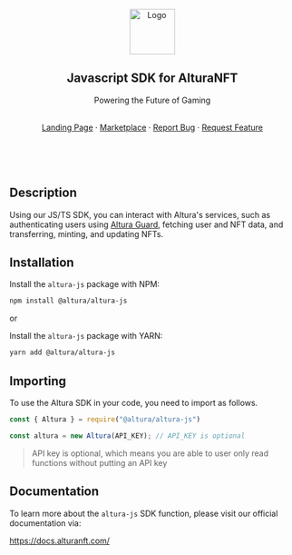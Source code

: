 <div id="top"></div>

<!-- PROJECT LOGO -->
<br />
<div align="center">
  <a href="https://alturanft.com">
    <img src="https://www.alturanft.com/logo-svg.svg" alt="Logo" width="80" height="80">
  </a>

  <h2 align="center">Javascript SDK for AlturaNFT</h2>

  <p align="center">
    <p>Powering the Future of Gaming</p>
    <br />
    <a href="https://alturanft.com/">Landing Page</a>
    ·
    <a href="https://app.alturanft.com/">Marketplace</a>
    ·
    <a href="https://github.com/alturanft/JS-SDK/issues">Report Bug</a>
    ·
    <a href="https://github.com/alturanft/JS-SDK/issues">Request Feature</a>
  </p>
</div>
<br />
<br />
<br />

## **Description**
Using our JS/TS SDK, you can interact with Altura's services, such as authenticating users using [Altura Guard](https://docs.alturanft.com/altura-developer-api/getting-started/altura-guard), fetching user and NFT data, and transferring, minting, and updating NFTs.

## **Installation**
Install the `altura-js` package with NPM:
```sh
npm install @altura/altura-js
```

or

Install the `altura-js` package with YARN:
```sh
yarn add @altura/altura-js
```

## **Importing**
To use the Altura SDK in your code, you need to import as follows.
```javascript
const { Altura } = require("@altura/altura-js")

const altura = new Altura(API_KEY); // API_KEY is optional
```
> API key is optional, which means you are able to user only read functions without putting an API key

## **Documentation**
To learn more about the `altura-js` SDK function, please visit our official documentation via: 

https://docs.alturanft.com/
